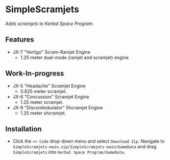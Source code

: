 # SimpleScramjets
_Adds scramjets to Kerbal Space Program._

## Features
* JX-7 "Vertigo" Scram-Ramjet Engine
  * 1.25 meter dual-mode (ramjet and scramjet) engine

## Work-In-progress
* JX-5 "Headache" Scramjet Engine
  * 0.625 meter scramjet.
* JX-6 "Concussion" Scramjet Engine
  * 1.25 meter scramjet.
* JX-8 "Discombobulator" Shcramjet Engine
  * 1.25 meter shcramjet.

## Installation
* Click the `<> Code` drop-down menu and select `Download Zip`. Navigate to `SimpleScramjets-main.zip/SimpleScramjets-main/GameData` and drag `SimpleScramjets` into `Kerbal Space Program/GameData`.
